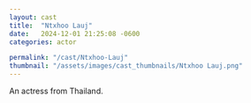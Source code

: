 ```yaml
---
layout: cast
title:  "Ntxhoo Lauj"
date:   2024-12-01 21:25:08 -0600
categories: actor

permalink: "/cast/Ntxhoo-Lauj"
thumbnail: "/assets/images/cast_thumbnails/Ntxhoo Lauj.png"
---
```

An actress from Thailand.